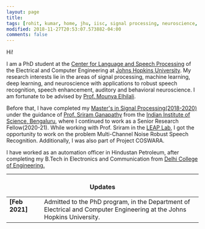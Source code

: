 ```yaml
---
layout: page
title: 
tags: [rohit, kumar, home, jhu, iisc, signal processing, neuroscience, speech processing, auditory neuroscience, graduate]
modified: 2018-11-27T20:53:07.573882-04:00
comments: false
---
```


Hi!




I am a PhD student at the [Center for Language and Speech Processing](https://www.clsp.jhu.edu/) of the Electrical and Computer Engineering at [Johns Hopkins University](https://www.jhu.edu/). My research interests lie in the areas of signal processing, machine learning, deep learning, and neuroscience with applications to robust speech recognition, speech enhancement, auditory and behavioral neuroscience. I am fortunate to be advised by [Prof. Mounya Elhilali](http://www.cs.cmu.edu/~fmetze/interACT/Home.html). 


Before that, I have completed my [Master's in Signal Processing(2018-2020)](https://ece.iisc.ac.in/) under the guidance of [Prof. Sriram Ganapathy](http://www.leap.ee.iisc.ac.in/sriram/) from the [Indian Institute of Science, Bengaluru](https://iisc.ac.in/), where I continued to work as a Senior Research Fellow(2020-21). While working with Prof. Sriram in the [LEAP Lab](http://leap.ee.iisc.ac.in/), I got the opportunity to work on the problem Multi-Channel Noise Robust Speech Recognition. Additionally, I was also part of Project COSWARA.

I have worked as an automation officer in Hindustan Petroleum, after completing my B.Tech in Electronics and Communication from [Delhi College of Engineering.](http://www.dtu.ac.in/)

   

----

<h3 align="center">Updates</h3>
<table class='news-table'>
    <col width="18%">
    <col width="82%">
    <tr>
        <td valign="top"><strong>[Feb 2021]</strong></td>
        <td> Admitted to the PhD program, in the Department of Electrical and Computer Engineering at the Johns Hopkins University.
        </td>
    </tr>
</table>
